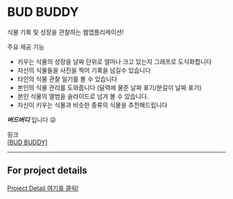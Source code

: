 # BUD BUDDY

식물 기록 및 성장을 관찰하는 웹앱플리케이션!

주요 제공 기능

- 키우는 식물의 성장을 날짜 단위로 얼마나 크고 있는지 그래프로 도식화합니다
- 자신의 식물들을 사진을 찍어 기록을 남길수 있습니다
- 타인의 식물 관찰 일기를 볼 수 있습니다
- 본인의 식물 관리를 도와줍니다 (달력에 물준 날짜 표기/분갈이 날짜 표기)
- 본인 식물의 앨범을 슬라이드로 넘겨 볼 수 있습니다.
- 자신이 키우는 식물과 비슷한 종류의 식물을 추천해드립니다

**_버드버디_** 입니다 😜

링크  
[[BUD BUDDY]]()

---

## For project details

[Project Detail 여기를 클릭!](https://github.com/codestates/budbuddy/wiki, "google link")
